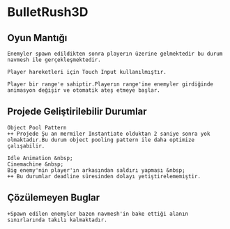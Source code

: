 # BulletRush3D


## Oyun Mantığı
```
Enemyler spawn edildikten sonra playerın üzerine gelmektedir bu durum navmesh ile gerçekleşmektedir.
```
```
Player hareketleri için Touch Input kullanılmıştır.
```

```
Player bir range'e sahiptir.Playerın range'ine enemyler girdiğinde animasyon değişir ve otomatik ateş etmeye başlar.
```


## Projede Geliştirilebilir Durumlar 
```
Object Pool Pattern
++ Projede Şu an mermiler Instantiate olduktan 2 saniye sonra yok olmaktadır.Bu durum object pooling pattern ile daha optimize çalışabilir.
```
```
Idle Animation &nbsp;
Cinemachine &nbsp;
Big enemy'nin player'ın arkasından saldırı yapması &nbsp;
++ Bu durumlar deadline süresinden dolayı yetiştirelememiştir.
```
## Çözülemeyen Buglar
```
+Spawn edilen enemyler bazen navmesh'in bake ettiği alanın sınırlarında takılı kalmaktadır.
```

